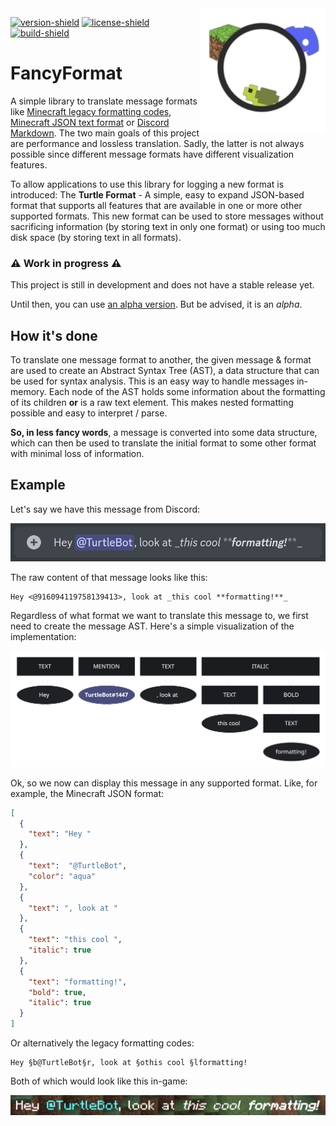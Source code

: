[version-shield]: https://img.shields.io/github/v/release/TurtleException/FancyFormat?include_prereleases
[license-shield]: https://img.shields.io/github/license/TurtleException/FancyFormat
[build-shield]: https://img.shields.io/github/actions/workflow/status/TurtleException/FancyFormat/build.yaml

<img align="right" src=".github/FancyFormat.png" height="200" width="200">

[![version-shield]](https://github.com/TurtleException/FancyFormat/releases)
[![license-shield]](LICENSE)
[![build-shield]](https://github.com/TurtleException/FancyFormat/actions/workflows/build.yaml)

# FancyFormat
A simple library to translate message formats like
[Minecraft legacy formatting codes](https://minecraft.fandom.com/wiki/Formatting_codes),
[Minecraft JSON text format](https://minecraft.fandom.com/wiki/Raw_JSON_text_format) or
[Discord Markdown](https://support.discord.com/hc/en-us/articles/210298617).
The two main goals of this project are performance and lossless translation. Sadly, the latter is not always possible
since different message formats have different visualization features.

To allow applications to use this library for logging a new format is introduced: The **Turtle Format** - A simple, easy
to expand JSON-based format that supports all features that are available in one or more other supported formats. This
new format can be used to store messages without sacrificing information (by storing text in only one format) or using
too much disk space (by storing text in all formats).

### ⚠️ Work in progress ⚠️
This project is still in development and does not have a stable release yet.

Until then, you can use [an alpha version](https://github.com/TurtleException/FancyFormat/releases). But be advised, it is an _alpha_.

## How it's done
To translate one message format to another, the given message & format are used to create an Abstract Syntax Tree (AST),
a data structure that can be used for syntax analysis. This is an easy way to handle messages in-memory. Each node of
the AST holds some information about the formatting of its children **or** is a raw text element. This makes nested
formatting possible and easy to interpret / parse.

**So, in less fancy words**, a message is converted into some data structure, which can then be used to translate the
initial format to some other format with minimal loss of information.

## Example
Let's say we have this message from Discord:

<img src=".github/example-discord.png" width="750">

The raw content of that message looks like this:
```
Hey <@916094119758139413>, look at _this cool **formatting!**_
```
Regardless of what format we want to translate this message to, we first need to create the message AST. Here's a simple
visualization of the implementation:

<img src=".github/example-ast.png" width="750">

Ok, so we now can display this message in any supported format. Like, for example, the Minecraft JSON format:
```json
[
  {
    "text": "Hey "
  },
  {
    "text":  "@TurtleBot",
    "color": "aqua"
  },
  {
    "text": ", look at "
  },
  {
    "text": "this cool ",
    "italic": true
  },
  {
    "text": "formatting!",
    "bold": true,
    "italic": true
  }
]
```
Or alternatively the legacy formatting codes:
```
Hey §b@TurtleBot§r, look at §othis cool §lformatting!
```
Both of which would look like this in-game:

<img src=".github/example-minecraft.png" width="750">
